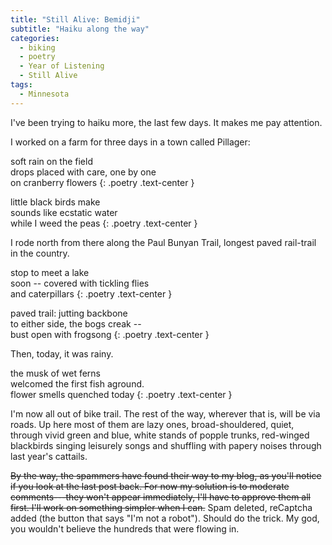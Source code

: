 ```yaml
---
title: "Still Alive: Bemidji"
subtitle: "Haiku along the way"
categories:
  - biking
  - poetry
  - Year of Listening
  - Still Alive
tags:
  - Minnesota
---
```


I've been trying to haiku more, the last few days. It makes me pay attention.

I worked on a farm for three days in a town called Pillager:

soft rain on the field  
drops placed with care, one by one  
on cranberry flowers
{: .poetry .text-center }

little black birds make  
sounds like ecstatic water  
while I weed the peas
{: .poetry .text-center }

I rode north from there along the Paul Bunyan Trail, longest paved rail-trail in the country.

stop to meet a lake  
soon -- covered with tickling flies  
and caterpillars
{: .poetry .text-center }

paved trail: jutting backbone  
to either side, the bogs creak --  
bust open with frogsong
{: .poetry .text-center }

Then, today, it was rainy.

the musk of wet ferns  
welcomed the first fish aground.  
flower smells quenched today
{: .poetry .text-center }

I'm now all out of bike trail. The rest of the way, wherever that is, will be via roads. Up here most of them are lazy ones, broad-shouldered, quiet, through vivid green and blue, white stands of popple trunks, red-winged blackbirds singing leisurely songs and shuffling with papery noises through last year's cattails.

~~By the way, the spammers have found their way to my blog, as you'll notice if you look at the last post back. For now my solution is to moderate comments---they won't appear immediately, I'll have to approve them all first. I'll work on something simpler when I can.~~ Spam deleted, reCaptcha added (the button that says "I'm not a robot"). Should do the trick. My god, you wouldn't believe the hundreds that were flowing in.
